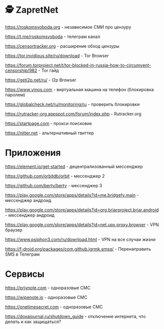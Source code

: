# 🕵️‍ ZapretNet
https://roskomsvoboda.org - независимое СМИ про цензуру

https://t.me/roskomsvoboda - телеграм канал

https://censortracker.org - расширение обход цензуры

https://tor.invidious.site/ru/download - Tor Browser

https://forum.torproject.net/t/tor-blocked-in-russia-how-to-circumvent-censorship/982 - Tor гайд

https://geti2p.net/ru/ - I2p Browser

https://www.vmos.com - виртуальная машина на телефон (блокировка паролем)

https://globalcheck.net/ru/monitoring/ru - проверить блокировки

https://rutracker-org.appspot.com/forum/index.php - Rutracker.org

https://startpage.com - прокси поисковик

https://nitter.net - альтернативный твиттер

# Приложения
https://element.io/get-started - децентрализованный мессенджер

https://github.com/orbitdb/orbit - мессенджер 2

https://github.com/berty/berty - мессенджер 3

https://play.google.com/store/apps/details?id=me.bridgefy.main - мессенджер андроид

https://play.google.com/store/apps/details?id=org.briarproject.briar.android - мессенджер андроид

https://play.google.com/store/apps/details?id=net.upx.proxy.browser - VPN браузер

https://www.psiphon3.com/ru/download.html - VPN на все случаи жизни

https://f-droid.org/packages/com.github.igrmk.smsq/ - Перенаправить SMS в Телеграм

# Сервисы
https://privnote.com - одноразовые СМС

https://wipenote.io - одноразовые СМС

https://onetimesecret.com - одноразовые СМС

https://doxajournal.ru/shutdown_guide - отключение интернета, что делать и как защищаться?
